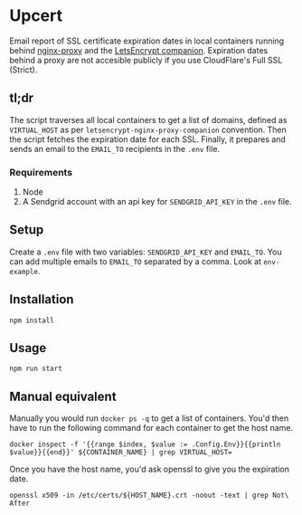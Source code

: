 # Upcert

Email report of SSL certificate expiration dates in local containers running behind [nginx-proxy](https://github.com/jwilder/nginx-proxy) and the [LetsEncrypt companion](https://github.com/JrCs/docker-letsencrypt-nginx-proxy-companion). Expiration dates behind a proxy are not accesible publicly if you use CloudFlare's Full SSL (Strict).

## tl;dr

The script traverses all local containers to get a list of domains, defined as `VIRTUAL_HOST` as per `letsencrypt-nginx-proxy-companion` convention. Then the script fetches the expiration date for each SSL. Finally, it prepares and sends an email to the `EMAIL_TO` recipients in the `.env` file.

### Requirements

1.  Node
2.  A Sendgrid account with an api key for `SENDGRID_API_KEY` in the `.env` file.

## Setup

Create a `.env` file with two variables: `SENDGRID_API_KEY` and `EMAIL_TO`. You can add multiple emails to `EMAIL_TO` separated by a comma. Look at `env-example`.

## Installation

`npm install`

## Usage

`npm run start`

## Manual equivalent

Manually you would run `docker ps -q` to get a list of containers. You'd then have to run the following command for each container to get the host name.

`docker inspect -f '{{range $index, $value := .Config.Env}}{{println $value}}{{end}}' ${CONTAINER_NAME} | grep VIRTUAL_HOST=`

Once you have the host name, you'd ask openssl to give you the expiration date.

`openssl x509 -in /etc/certs/${HOST_NAME}.crt -noout -text | grep Not\ After`
